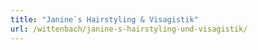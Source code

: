 ```yaml
---
title: "Janine`s Hairstyling & Visagistik"
url: /wittenbach/janine-s-hairstyling-und-visagistik/
---
```

